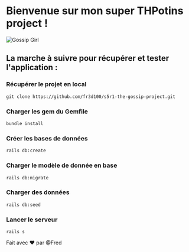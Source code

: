 Bienvenue sur mon super THPotins project !
======
![Gossip Girl](https://upload.wikimedia.org/wikipedia/commons/8/8c/Gossip_Girl_title_card.jpg)

## La marche à suivre pour récupérer et tester l'application :

### Récupérer le projet en local
```
git clone https://github.com/fr3d100/s5r1-the-gossip-project.git
```
### Charger les gem du Gemfile
```
bundle install
```
### Créer les bases de données
```
rails db:create
```
### Charger le modèle de donnée en base
```
rails db:migrate
```
### Charger des données
```
rails db:seed
```

### Lancer le serveur
```
rails s
```

 
Fait avec :hearts: par @Fred

